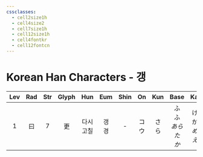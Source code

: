 ```yaml
---
cssclasses:
  - cell2size1h
  - cell4size2
  - cell7size1h
  - cell12size1h
  - cell4fontkr
  - cell12fontcn
---
```


# Korean Han Characters - 갱

| Lev | Rad | Str | Glyph |   Hun    |  Eum   | Shin | On  | Kun |          Base          |           Kana           | Simp |     Man      |  Can  | Viet |
| :-: | :-: | :-: | :---: | :------: | :----: | :--: | :-: | :-: | :--------------------: | :----------------------: | :--: | :----------: | :---: | :--: |
|  1  |  曰  |  7  |   更   | 다시<br>고칠 | 갱<br>경 |  -   | コウ  | さら  | ふ<br>ふ<br>*あらた*<br>*か* | ける<br>かす<br>*める*<br>*える* |  -   | gēng<br>gèng | gang1 |      |
